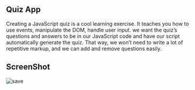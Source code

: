 ## Quiz App
Creating a JavaScript quiz is a cool learning exercise. It teaches you how to use events, manipulate the DOM, handle user input.
we want the quiz’s questions and answers to be in our JavaScript code and have our script automatically generate the quiz. 
That way, we won’t need to write a lot of repetitive markup, and we can add and remove questions easily.

## ScreenShot

![save](https://user-images.githubusercontent.com/67471717/114740250-5056f300-9d67-11eb-88fb-05904cd8daff.jpg)


